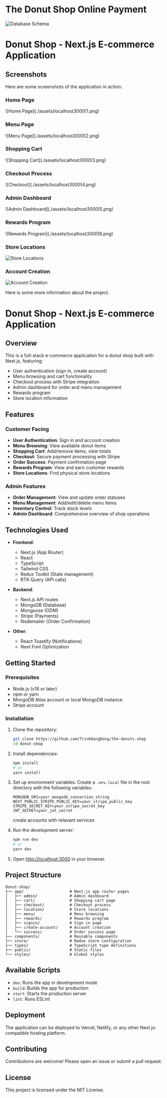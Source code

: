 # The Donut Shop Online Payment

![Database Schema](assets/Untitled.png)

# Donut Shop - Next.js E-commerce Application

## Screenshots

Here are some screenshots of the application in action:

### Home Page

![Home Page](./assets/localhost*3000*(1.png)

### Menu Page

![Menu Page](./assets/localhost*3000*(2.png)

### Shopping Cart

![Shopping Cart](./assets/localhost*3000*(3.png)

### Checkout Process

![Checkout](./assets/localhost*3000*(4.png)

### Admin Dashboard

![Admin Dashboard](./assets/localhost*3000*(5.png)

### Rewards Program

![Rewards Program](./assets/localhost*3000*(6.png)

### Store Locations

![Store Locations](./assets/localhost_3000_png)

### Account Creation

![Account Creation](./assets/Untitled.png)

Here is some more information about the project.

# Donut Shop - Next.js E-commerce Application

## Overview

This is a full-stack e-commerce application for a donut shop built with Next.js, featuring:

- User authentication (sign in, create account)
- Menu browsing and cart functionality
- Checkout process with Stripe integration
- Admin dashboard for order and menu management
- Rewards program
- Store location information

## Features

### Customer Facing

- **User Authentication**: Sign in and account creation
- **Menu Browsing**: View available donut items
- **Shopping Cart**: Add/remove items, view totals
- **Checkout**: Secure payment processing with Stripe
- **Order Success**: Payment confirmation page
- **Rewards Program**: View and earn customer rewards
- **Store Locations**: Find physical store locations

### Admin Features

- **Order Management**: View and update order statuses
- **Menu Management**: Add/edit/delete menu items
- **Inventory Control**: Track stock levels
- **Admin Dashboard**: Comprehensive overview of shop operations

## Technologies Used

- **Frontend**:

  - Next.js (App Router)
  - React
  - TypeScript
  - Tailwind CSS
  - Redux Toolkit (State management)
  - RTK Query (API calls)

- **Backend**:

  - Next.js API routes
  - MongoDB (Database)
  - Mongoose (ODM)
  - Stripe (Payments)
  - Nodemailer (Order Confirmation)

- **Other**:
  - React Toastify (Notifications)
  - Next Font Optimization

## Getting Started

### Prerequisites

- Node.js (v18 or later)
- npm or yarn
- MongoDB Atlas account or local MongoDB instance
- Stripe account

### Installation

1. Clone the repository:

   ```bash
   git clone https://github.com/TrinhDangDang/the-donuts-shop
   cd donut-shop
   ```

2. Install dependencies:

   ```bash
   npm install
   # or
   yarn install
   ```

3. Set up environment variables:
   Create a `.env.local` file in the root directory with the following variables:

   ```
   MONGODB_URI=your_mongodb_connection_string
   NEXT_PUBLIC_STRIPE_PUBLIC_KEY=your_stripe_public_key
   STRIPE_SECRET_KEY=your_stripe_secret_key
   JWT_SECRET=your_jwt_secret
   ```

   create accounts with relavant services

4. Run the development server:

   ```bash
   npm run dev
   # or
   yarn dev
   ```

5. Open [http://localhost:3000](http://localhost:3000) in your browser.

## Project Structure

```
donut-shop/
├── app/                    # Next.js app router pages
│   ├── admin/              # Admin dashboard
│   ├── cart/               # Shopping cart page
│   ├── checkout/           # Checkout process
│   ├── location/           # Store locations
│   ├── menu/               # Menu browsing
│   ├── rewards/            # Rewards program
│   ├── signin/             # Sign in page
│   ├── create-account/     # Account creation
│   └── success/            # Order success page
├── components/             # Reusable components
├── store/                  # Redux store configuration
├── types/                  # TypeScript type definitions
├── public/                 # Static files
└── styles/                 # Global styles
```

## Available Scripts

- `dev`: Runs the app in development mode
- `build`: Builds the app for production
- `start`: Starts the production server
- `lint`: Runs ESLint

## Deployment

The application can be deployed to Vercel, Netlify, or any other Next.js-compatible hosting platform.

## Contributing

Contributions are welcome! Please open an issue or submit a pull request.

## License

This project is licensed under the MIT License.
